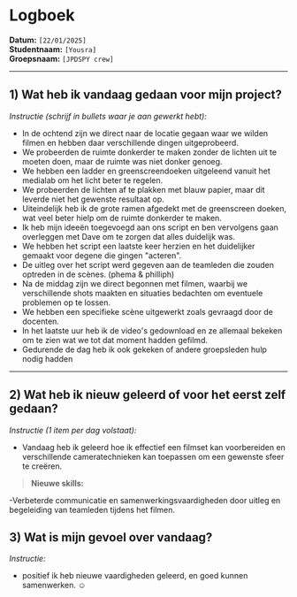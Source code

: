 # Logboek

**Datum:** `[22/01/2025]`  
**Studentnaam:** `[Yousra]`  
**Groepsnaam:** `[JPDSPY crew]`

---

## 1) Wat heb ik vandaag gedaan voor mijn project?

_Instructie (schrijf in bullets waar je aan gewerkt hebt):_

- In de ochtend zijn we direct naar de locatie gegaan waar we wilden filmen en hebben daar verschillende dingen uitgeprobeerd.
- We probeerden de ruimte donkerder te maken zonder de lichten uit te moeten doen, maar de ruimte was niet donker genoeg.
- We hebben een ladder en greenscreendoeken uitgeleend vanuit het medialab om het licht beter te regelen.
- We probeerden de lichten af te plakken met blauw papier, maar dit leverde niet het gewenste resultaat op.
- Uiteindelijk heb ik de grote ramen afgedekt met de greenscreen doeken, wat veel beter hielp om de ruimte donkerder te maken.
- Ik heb mijn ideeën toegevoegd aan ons script en ben vervolgens gaan overleggen met Dave om te zorgen dat alles duidelijk was.
- We hebben het script een laatste keer herzien en het duidelijker gemaakt voor degene die gingen "acteren".
- De uitleg over het script werd gegeven aan de teamleden die zouden optreden in de scènes. (phema & philliph)
- Na de middag zijn we direct begonnen met filmen, waarbij we verschillende shots maakten en situaties bedachten om eventuele problemen op te lossen.
- We hebben een specifieke scène uitgewerkt zoals gevraagd door de docenten.
- In het laatste uur heb ik de video's gedownload en ze allemaal bekeken om te zien wat we tot dat moment hadden gefilmd.
- Gedurende de dag heb ik ook gekeken of andere groepsleden hulp nodig hadden

---

## 2) Wat heb ik nieuw geleerd of voor het eerst zelf gedaan?

_Instructie (1 item per dag volstaat):_

- Vandaag heb ik geleerd hoe ik effectief een filmset kan voorbereiden en verschillende cameratechnieken kan toepassen om een gewenste sfeer te creëren.

> **Nieuwe skills:**

-Verbeterde communicatie en samenwerkingsvaardigheden door uitleg en begeleiding van teamleden tijdens het filmen.

## 3) Wat is mijn gevoel over vandaag?

_Instructie:_

- positief ik heb nieuwe vaardigheden geleerd, en goed kunnen samenwerken. ☺️
